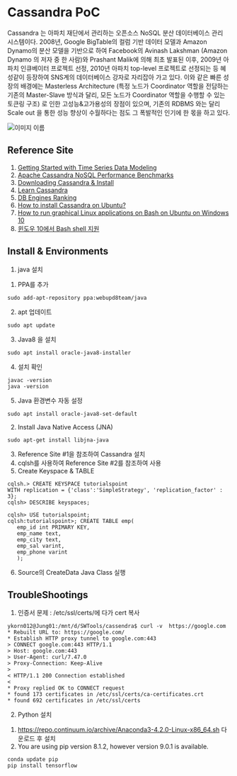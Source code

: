 Cassandra PoC
==

Cassandra 는 아파치 재단에서 관리하는 오픈소스 NoSQL 분산 데이터베이스 관리 시스템이다.
2008년, Google BigTable의 컬럼 기반 데이터 모델과 Amazon Dynamo의 분산 모델을 기반으로 하여 
Facebook의 Avinash Lakshman (Amazon Dynamo 의 저자 중 한 사람)와 Prashant Malik에 
의해 최초 발표된 이후, 2009년 아파치 인큐베이터 프로젝트 선정, 2010년 아파치 top-level 프로젝트로 
선정되는 등 혜성같이 등장하여 SNS계의 데이터베이스 강자로 자리잡아 가고 있다. 이와 같은 빠른 성장의 배경에는 
Masterless Architecture (특정 노드가 Coordinator 역할을 전담하는 기존의 Master-Slave 
방식과 달리, 모든 노드가 Coordinator 역할을 수행할 수 있는 토큰링 구조) 로 인한 고성능&고가용성의 장점이 있으며, 
기존의 RDBMS 와는 달리 Scale out 을 통한 성능 향상이 수월하다는 점도 그 폭발적인 인기에 한 몫을 하고 있다. 

![이미지 이름](http://culturallife.xyz/wp-content/uploads/2017/03/%EC%BA%A1%EC%B2%98.png)


## Reference Site
1. [Getting Started with Time Series Data Modeling](https://academy.datastax.com/resources/getting-started-time-series-data-modeling)
2. [Apache Cassandra NoSQL Performance Benchmarks](https://academy.datastax.com/planet-cassandra/nosql-performance-benchmarks)
3. [Downloading Cassandra & Install](http://cassandra.apache.org/download/)
4. [Learn Cassandra](https://www.tutorialspoint.com/cassandra/cassandra_create_keyspace.htm)
6. [DB Engines Ranking](https://db-engines.com/en/ranking)
7. [How to install Cassandra on Ubuntu?](https://github.com/ykorn012/cassandra/blob/master/README.md)
8. [How to run graphical Linux applications on Bash on Ubuntu on Windows 10](https://seanthegeek.net/234/graphical-linux-applications-bash-ubuntu-windows/)
9. [윈도우 10에서 Bash shell 지원](https://blogs.msdn.microsoft.com/eva/?p=7633)
   
## Install & Environments
1. java 설치 
1) PPA를 추가
~~~
sudo add-apt-repository ppa:webupd8team/java
~~~
2) apt 업데이트
~~~
sudo apt update
~~~
3) Java8 을 설치
~~~
sudo apt install oracle-java8-installer
~~~
4) 설치 확인
~~~
javac -version
java -version
~~~
5) Java 환경변수 자동 설정
~~~
sudo apt install oracle-java8-set-default
~~~

2. Install Java Native Access (JNA)
~~~
sudo apt-get install libjna-java  
~~~ 
3. Reference Site #1을 참조하여 Cassandra 설치
4. cqlsh를 사용하여 Reference Site #2를 참조하여 사용
5. Create Keyspace & TABLE
~~~
cqlsh.> CREATE KEYSPACE tutorialspoint
WITH replication = {'class':'SimpleStrategy', 'replication_factor' : 3};
cqlsh> DESCRIBE keyspaces;

cqlsh> USE tutorialspoint;
cqlsh:tutorialspoint>; CREATE TABLE emp(
   emp_id int PRIMARY KEY,
   emp_name text,
   emp_city text,
   emp_sal varint,
   emp_phone varint
   );
~~~   
6. Source의 CreateData Java Class 실행

## TroubleShootings
1. 인증서 문제 : /etc/ssl/certs/에 다가 cert 복사
~~~
ykorn012@Jung01:/mnt/d/SWTools/cassendra$ curl -v  https://google.com
* Rebuilt URL to: https://google.com/
* Establish HTTP proxy tunnel to google.com:443
> CONNECT google.com:443 HTTP/1.1
> Host: google.com:443
> User-Agent: curl/7.47.0
> Proxy-Connection: Keep-Alive
>
< HTTP/1.1 200 Connection established
<
* Proxy replied OK to CONNECT request
* found 173 certificates in /etc/ssl/certs/ca-certificates.crt
* found 692 certificates in /etc/ssl/certs
~~~  

2. Python 설치
1) https://repo.continuum.io/archive/Anaconda3-4.2.0-Linux-x86_64.sh 다운로드 후 설치
2) You are using pip version 8.1.2, however version 9.0.1 is available. 
~~~
conda update pip
pip install tensorflow
